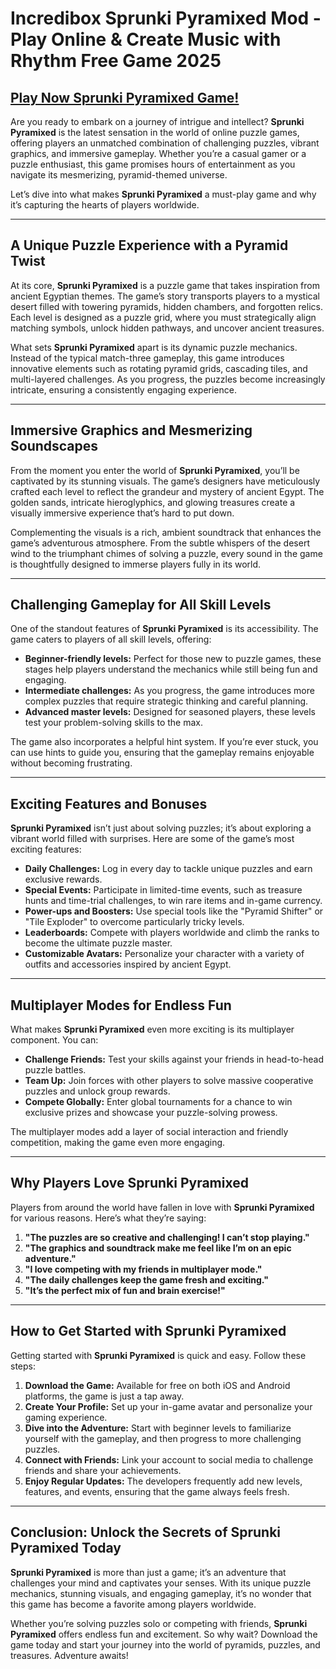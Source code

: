 # Incredibox Sprunki Pyramixed Mod - Play Online & Create Music with Rhythm Free Game 2025

## [Play Now Sprunki Pyramixed Game!](https://sprunkiall.com/sprunki-pyramixed.html)

Are you ready to embark on a journey of intrigue and intellect? **Sprunki Pyramixed** is the latest sensation in the world of online puzzle games, offering players an unmatched combination of challenging puzzles, vibrant graphics, and immersive gameplay. Whether you’re a casual gamer or a puzzle enthusiast, this game promises hours of entertainment as you navigate its mesmerizing, pyramid-themed universe.

Let’s dive into what makes **Sprunki Pyramixed** a must-play game and why it’s capturing the hearts of players worldwide.

---

## **A Unique Puzzle Experience with a Pyramid Twist**

At its core, **Sprunki Pyramixed** is a puzzle game that takes inspiration from ancient Egyptian themes. The game’s story transports players to a mystical desert filled with towering pyramids, hidden chambers, and forgotten relics. Each level is designed as a puzzle grid, where you must strategically align matching symbols, unlock hidden pathways, and uncover ancient treasures.

What sets **Sprunki Pyramixed** apart is its dynamic puzzle mechanics. Instead of the typical match-three gameplay, this game introduces innovative elements such as rotating pyramid grids, cascading tiles, and multi-layered challenges. As you progress, the puzzles become increasingly intricate, ensuring a consistently engaging experience.

---

## **Immersive Graphics and Mesmerizing Soundscapes**

From the moment you enter the world of **Sprunki Pyramixed**, you’ll be captivated by its stunning visuals. The game’s designers have meticulously crafted each level to reflect the grandeur and mystery of ancient Egypt. The golden sands, intricate hieroglyphics, and glowing treasures create a visually immersive experience that’s hard to put down.

Complementing the visuals is a rich, ambient soundtrack that enhances the game’s adventurous atmosphere. From the subtle whispers of the desert wind to the triumphant chimes of solving a puzzle, every sound in the game is thoughtfully designed to immerse players fully in its world.

---

## **Challenging Gameplay for All Skill Levels**

One of the standout features of **Sprunki Pyramixed** is its accessibility. The game caters to players of all skill levels, offering:

- **Beginner-friendly levels:** Perfect for those new to puzzle games, these stages help players understand the mechanics while still being fun and engaging.
- **Intermediate challenges:** As you progress, the game introduces more complex puzzles that require strategic thinking and careful planning.
- **Advanced master levels:** Designed for seasoned players, these levels test your problem-solving skills to the max.

The game also incorporates a helpful hint system. If you’re ever stuck, you can use hints to guide you, ensuring that the gameplay remains enjoyable without becoming frustrating.

---

## **Exciting Features and Bonuses**

**Sprunki Pyramixed** isn’t just about solving puzzles; it’s about exploring a vibrant world filled with surprises. Here are some of the game’s most exciting features:

- **Daily Challenges:** Log in every day to tackle unique puzzles and earn exclusive rewards.
- **Special Events:** Participate in limited-time events, such as treasure hunts and time-trial challenges, to win rare items and in-game currency.
- **Power-ups and Boosters:** Use special tools like the "Pyramid Shifter" or "Tile Exploder" to overcome particularly tricky levels.
- **Leaderboards:** Compete with players worldwide and climb the ranks to become the ultimate puzzle master.
- **Customizable Avatars:** Personalize your character with a variety of outfits and accessories inspired by ancient Egypt.

---

## **Multiplayer Modes for Endless Fun**

What makes **Sprunki Pyramixed** even more exciting is its multiplayer component. You can:

- **Challenge Friends:** Test your skills against your friends in head-to-head puzzle battles.
- **Team Up:** Join forces with other players to solve massive cooperative puzzles and unlock group rewards.
- **Compete Globally:** Enter global tournaments for a chance to win exclusive prizes and showcase your puzzle-solving prowess.

The multiplayer modes add a layer of social interaction and friendly competition, making the game even more engaging.

---

## **Why Players Love Sprunki Pyramixed**

Players from around the world have fallen in love with **Sprunki Pyramixed** for various reasons. Here’s what they’re saying:

1. **"The puzzles are so creative and challenging! I can’t stop playing."**
2. **"The graphics and soundtrack make me feel like I’m on an epic adventure."**
3. **"I love competing with my friends in multiplayer mode."**
4. **"The daily challenges keep the game fresh and exciting."**
5. **"It’s the perfect mix of fun and brain exercise!"**

---

## **How to Get Started with Sprunki Pyramixed**

Getting started with **Sprunki Pyramixed** is quick and easy. Follow these steps:

1. **Download the Game:** Available for free on both iOS and Android platforms, the game is just a tap away.
2. **Create Your Profile:** Set up your in-game avatar and personalize your gaming experience.
3. **Dive into the Adventure:** Start with beginner levels to familiarize yourself with the gameplay, and then progress to more challenging puzzles.
4. **Connect with Friends:** Link your account to social media to challenge friends and share your achievements.
5. **Enjoy Regular Updates:** The developers frequently add new levels, features, and events, ensuring that the game always feels fresh.

---

## **Conclusion: Unlock the Secrets of Sprunki Pyramixed Today**

**Sprunki Pyramixed** is more than just a game; it’s an adventure that challenges your mind and captivates your senses. With its unique puzzle mechanics, stunning visuals, and engaging gameplay, it’s no wonder that this game has become a favorite among players worldwide.

Whether you’re solving puzzles solo or competing with friends, **Sprunki Pyramixed** offers endless fun and excitement. So why wait? Download the game today and start your journey into the world of pyramids, puzzles, and treasures. Adventure awaits!
